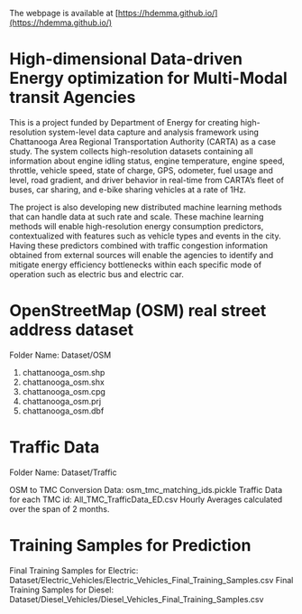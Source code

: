 The webpage is available at [https://hdemma.github.io/](https://hdemma.github.io/)

# High-dimensional Data-driven Energy optimization for Multi-Modal transit Agencies

This is a project funded by Department of Energy for creating high-resolution system-level data capture and analysis framework using Chattanooga Area Regional Transportation Authority (CARTA) as a case study. The system collects high-resolution datasets containing all information about engine idling status, engine temperature, engine speed, throttle, vehicle speed, state of charge, GPS, odometer, fuel usage and level, road gradient, and driver behavior in real-time from CARTA’s fleet of buses, car sharing, and e-bike sharing vehicles at a rate of 1Hz. 

The project is also developing new distributed machine learning methods that can handle data at such rate and scale. These machine learning methods will enable  high-resolution energy consumption predictors, contextualized with features such as vehicle types and events in the city. Having these predictors combined with traffic congestion information obtained from external sources will enable the agencies to identify and mitigate energy efficiency bottlenecks within each specific mode of operation such as electric bus and electric car.

# OpenStreetMap (OSM) real street address dataset

Folder Name: Dataset/OSM

1) chattanooga_osm.shp
2) chattanooga_osm.shx
3) chattanooga_osm.cpg
4) chattanooga_osm.prj
5) chattanooga_osm.dbf

# Traffic Data
Folder Name: Dataset/Traffic

OSM to TMC Conversion Data: osm_tmc_matching_ids.pickle
Traffic Data for each TMC id: All_TMC_TrafficData_ED.csv
Hourly Averages calculated over the span of 2 months.

# Training Samples for Prediction
Final Training Samples for Electric: Dataset/Electric_Vehicles/Electric_Vehicles_Final_Training_Samples.csv
Final Training Samples for Diesel: Dataset/Diesel_Vehicles/Diesel_Vehicles_Final_Training_Samples.csv
